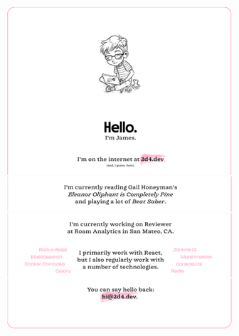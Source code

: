[![Hello. I'm James. I'm on the internet at 2d4.dev (and, I guess, here).](Header@2x.png)](//2d4.dev)  
![I'm currently reading Gail Honeyman's "Eleanor Oliphant is Completely Fine" and playing a lot of "Beat Saber".](Not%20Work@2x.png)  
![I'm currently working on Reviewer at Roam Analytics in San Mateo, CA. I primarily work with React but I also regularly work with a number of technologies.](Work@2x.png)  
[![You can say hello back: hi@2d4.dev](Contact@2x.png)](mailto:hi@2d4.dev)
